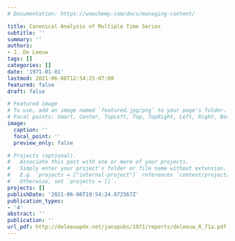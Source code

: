 ```yaml
---
# Documentation: https://wowchemy.com/docs/managing-content/

title: Canonical Analysis of Multiple Time Series
subtitle: ''
summary: ''
authors:
- J. De Leeuw
tags: []
categories: []
date: '1971-01-01'
lastmod: 2021-06-06T12:54:25-07:00
featured: false
draft: false

# Featured image
# To use, add an image named `featured.jpg/png` to your page's folder.
# Focal points: Smart, Center, TopLeft, Top, TopRight, Left, Right, BottomLeft, Bottom, BottomRight.
image:
  caption: ''
  focal_point: ''
  preview_only: false

# Projects (optional).
#   Associate this post with one or more of your projects.
#   Simply enter your project's folder or file name without extension.
#   E.g. `projects = ["internal-project"]` references `content/project/deep-learning/index.md`.
#   Otherwise, set `projects = []`.
projects: []
publishDate: '2021-06-06T19:54:24.872567Z'
publication_types:
- '4'
abstract: ''
publication: ''
url_pdf: http://deleeuwpdx.net/janspubs/1971/reports/deleeuw_R_71a.pdf
---
```

